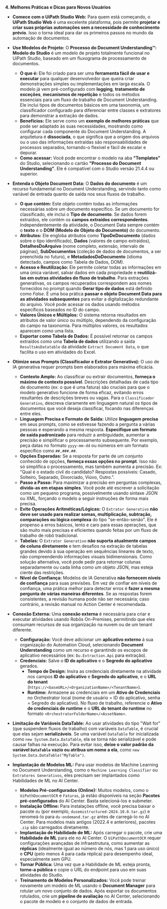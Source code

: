 **4. Melhores Práticas e Dicas para Novos Usuários**

*   **Comece com o UiPath Studio Web:**
    Para quem está começando, o **UiPath Studio Web** é uma excelente plataforma, pois permite **projetar e criar suas próprias automações sem a necessidade de conhecimento prévio**. Isso o torna ideal para dar os primeiros passos no mundo da automação de documentos.

*   **Use Modelos de Projeto:** O **Processo do Document Understanding™: Modelo do Studio** é um modelo de projeto totalmente funcional no UiPath Studio, baseado em um fluxograma de processamento de documentos.
    *   **O que é:** Ele foi criado para ser uma **ferramenta fácil de usar e executar** para qualquer desenvolvedor que queira criar demonstrações simples ou implementações em larga escala. O modelo já vem pré-configurado com **logging**, **tratamento de exceções**, **mecanismos de repetição** e todos os métodos essenciais para um fluxo de trabalho de Document Understanding. Ele inclui tipos de documentos básicos em uma taxonomia, um classificador configurado para diferenciar entre classes e extratores para demonstrar a extração de dados.
    *   **Benefícios:** Ele serve como um **exemplo de melhores práticas** que pode ser adaptado às suas necessidades, mostrando como configurar cada componente do Document Understanding. A arquitetura é **dissociada**, o que significa que a origem dos arquivos ou o uso das informações extraídas são responsabilidades de processos separados, tornando-o flexível e fácil de escalar e depurar.
    *   **Como acessar:** Você pode encontrar o modelo na aba **"Templates"** do Studio, selecionando o cartão **"Processo do Document Understanding"**. Ele é compatível com o Studio versão 21.4.4 ou superior.

*   **Entenda o Objeto Document Data:** O **Dados do documento** é um recurso fundamental no Document Understanding, servindo tanto como variável de entrada quanto de saída nos seus fluxos de trabalho.
    *   **O que contém:** Este objeto contém todas as informações necessárias sobre um documento específico. Se um documento for classificado, ele inclui o **Tipo de documento**. Se dados forem extraídos, ele contém os **campos extraídos correspondentes**. Independentemente da atividade, o Document Data sempre contém o **texto** e o **DOM (Modelo de Objeto do Documento)** do documento.
    *   **Atributos:** Ele engloba atributos como **TipoDeDocumento** (dados sobre o tipo identificado), **Dados** (valores de campo extraídos), **DetalhesDoArquivo** (nome completo, extensão, intervalo de páginas), **SubDocumentos** (coleção de dados de documentos, a ser preenchida no futuro), e **MetadadosDoDocumento** (idioma detectado, campos como Tabela de Dados, DOM).
    *   **Acesso e Reutilização:** Ele permite coletar todas as informações em uma única variável, salvar dados em cada propriedade e **reutilizá-las em outras atividades do fluxo de trabalho**. Para extrações generativas, os campos recuperados correspondem aos nomes fornecidos no prompt quando **Gerar tipo de dados** está definido como *False*. É uma boa prática **passar o objeto Document Data para as atividades subsequentes** para evitar a digitalização redundante do arquivo. Você pode acessar os dados usando métodos específicos baseados no ID do campo.
    *   **Valores Únicos e Múltiplos:** O sistema retorna resultados em atributos de valor único ou múltiplo, dependendo da configuração do campo na taxonomia. Para múltiplos valores, os resultados aparecem como uma lista.
    *   **Exportar como Tabela de Dados:** É possível retornar os campos extraídos como uma **Tabela de dados** utilizando a saída `ResultsAsDatatable` da atividade `Extract Document Data`, o que facilita o uso em atividades do Excel.

*   **Otimize seus Prompts (Classificador e Extrator Generativo):** O uso de IA generativa requer prompts bem elaborados para máxima eficácia.
    *   **Contexto Amplo:** Ao classificar ou extrair documentos, **forneça o máximo de contexto possível**. Descrições detalhadas de cada tipo de documento (ex: o que é uma fatura) são cruciais para que o modelo generativo funcione de forma eficaz, evitando erros resultantes de descrições breves ou vagas. Para o `Classificador Generativo`, descreva claramente em linguagem natural os tipos de documentos que você deseja classificar, focando nas diferenças entre eles.
    *   **Linguagem Precisa e Formato de Saída:** Utilize **linguagem precisa** em seus prompts, como se estivesse fazendo a pergunta a várias pessoas e esperando a mesma resposta. **Especifique um formato de saída padronizado** para reduzir a ambiguidade, aumentar a precisão e simplificar o processamento subsequente. Por exemplo, peça datas no formato `yyyy-mm-dd` ou números em um formato específico como `##,###.##`.
    *   **Opções Esperadas:** Se a resposta for parte de um conjunto conhecido de opções, **forneça essas opções no prompt**. Isso não só simplifica o processamento, mas também aumenta a precisão. Ex: "Qual é o estado civil do candidato? Respostas possíveis: Casado, Solteiro, Separado, Divorciado, Viúvo, Outro.".
    *   **Passo a Passo:** Para maximizar a precisão em perguntas complexas, **divida-as em etapas simples**. Você pode até escrever a solicitação como um pequeno programa, possivelmente usando sintaxe JSON ou XML, forçando o modelo a seguir instruções de forma mais precisa.
    *   **Evite Operações Aritméticas/Lógicas:** O `Extrator Generativo` **não deve ser usado para realizar somas, multiplicação, subtração, comparações ou lógica complexa** do tipo "se-então-senão". Ele é propenso a erros básicos, lento e caro para essas operações, que são muito mais precisas e eficientes quando feitas por um fluxo de trabalho de robô tradicional.
    *   **Tabelas:** O `Extrator Generativo` **não suporta atualmente campos de coluna diretamente** e tem desafios na extração de tabelas grandes devido à sua operação em sequências lineares de texto, não compreendendo informações visuais bidimensionais. Como solução alternativa, você pode pedir para retornar colunas separadamente ou cada linha como um objeto JSON, mas esteja ciente das restrições.
    *   **Nível de Confiança:** Modelos de IA Generativa **não fornecem níveis de confiança** para suas previsões. Em vez de confiar em níveis de confiança, uma prática melhor para detectar erros é **fazer a mesma pergunta de várias maneiras diferentes**. Se as respostas forem consistentes, a revisão humana pode não ser necessária; caso contrário, a revisão manual no Action Center é recomendada.

*   **Conexão Externa:** Uma **conexão externa** é necessária para criar e executar atividades usando Robôs On-Premises, permitindo que eles consumam recursos de sua organização na nuvem ou de um tenant diferente.
    *   **Configuração:** Você deve adicionar um **aplicativo externo** à sua organização do Automation Cloud, selecionando **Document Understanding** como um recurso e garantindo os escopos de aplicativo necessários (ex: `Du.Extraction.Api` para extração).
    *   **Credenciais:** Salve o **ID do aplicativo** e o **Segredo do aplicativo** gerados.
        *   **Tempo de Design:** Insira as credenciais diretamente na atividade nos campos **ID do aplicativo** e **Segredo do aplicativo**, e o **URL do tenant** (`https://<baseURL>/<OrganizationName>/<TenantName>`).
        *   **Runtime:** Armazene as credenciais em um **Ativo de Credenciais** no Orchestrator local (nome de usuário = ID do aplicativo, senha = Segredo do aplicativo). No fluxo de trabalho, referencie o **Ativo de credenciais de runtime** e o **URL do tenant do runtime** no formato `<OrchestratorFolderName>/<AssetName>`.

*   **Limitação de Variáveis DataTable:** Ao usar atividades do tipo "Wait for" (que suspendem fluxos de trabalho) com variáveis `DataTable`, é crucial que elas sejam **serializáveis**. Se uma variável `DataTable` for inicializada como `new System.Data.DataTable`, ela se torna não serializável e pode causar falhas na execução. Para evitar isso, **deixe o valor padrão da variável `DataTable` vazio ou atribua um nome a ela**, como `new System.Data.DataTable("MyTable")`.

*   **Implantação de Modelos ML:** Para usar modelos de Machine Learning no Document Understanding, como o `Machine Learning Classifier` ou `Extratores Generativos`, eles precisam ser implantados como Habilidades de ML no AI Center.
    *   **Modelos Pré-configurados (Online):** Muitos modelos, como o `UiPathDocumentOCR` e `Faturas`, já estão disponíveis na seção **Pacotes pré-configurados** do AI Center. Basta selecioná-los e submeter.
    *   **Instalação Offline:** Para instalações offline, você precisa baixar o pacote `du` (por exemplo, `dusemistructured-2024.10.0.tar.gz`) e renomeá-lo para `du-ondemand.tar.gz` antes de carregá-lo no AI Center. Para modelos mais antigos (2022.4 e anteriores), pacotes `.zip` são carregados diretamente.
    *   **Implantação de Habilidade de ML:** Após carregar o pacote, crie uma **Habilidade de ML** para ele no AI Center. O `UiPathDocumentOCR` requer configurações avançadas de infraestrutura, como aumentar as **réplicas** (idealmente igual ao número de nós, mas 1 para uso único) e **CPU** (pelo menos 4 para cada réplica) para desempenho ideal, especialmente sem GPU.
    *   **Tornar Pública:** Uma vez que a Habilidade de ML esteja pronta, **torne-a pública** e copie o URL do endpoint para uso em suas atividades do Studio.
    *   **Treinamento de Modelos Personalizados:** Você pode treinar novamente um modelo de ML usando o **Document Manager** para rotular um novo conjunto de dados. Após exportar os documentos rotulados, crie um **pipeline de avaliação** no AI Center, selecionando o pacote de modelo e o conjunto de dados de entrada.